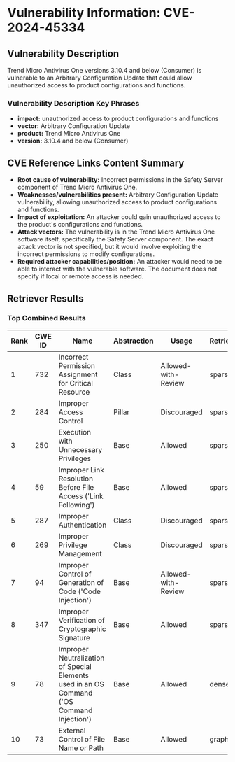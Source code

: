 # Vulnerability Information: CVE-2024-45334

## Vulnerability Description
Trend Micro Antivirus One versions 3.10.4 and below (Consumer) is vulnerable to an Arbitrary Configuration Update that could allow unauthorized access to product configurations and functions.

### Vulnerability Description Key Phrases
- **impact:** unauthorized access to product configurations and functions
- **vector:** Arbitrary Configuration Update
- **product:** Trend Micro Antivirus One
- **version:** 3.10.4 and below (Consumer)

## CVE Reference Links Content Summary
- **Root cause of vulnerability:** Incorrect permissions in the Safety Server component of Trend Micro Antivirus One.
- **Weaknesses/vulnerabilities present:** Arbitrary Configuration Update vulnerability, allowing unauthorized access to product configurations and functions.
- **Impact of exploitation:** An attacker could gain unauthorized access to the product's configurations and functions.
- **Attack vectors:** The vulnerability is in the Trend Micro Antivirus One software itself, specifically the Safety Server component. The exact attack vector is not specified, but it would involve exploiting the incorrect permissions to modify configurations.
- **Required attacker capabilities/position:** An attacker would need to be able to interact with the vulnerable software. The document does not specify if local or remote access is needed.

## Retriever Results

### Top Combined Results

| Rank | CWE ID | Name | Abstraction | Usage  | Retrievers | Individual Scores |
|------|--------|------|-------------|-------|------------|-------------------|
| 1 | 732 | Incorrect Permission Assignment for Critical Resource | Class | Allowed-with-Review | sparse | 0.065 |
| 2 | 284 | Improper Access Control | Pillar | Discouraged | sparse | 0.061 |
| 3 | 250 | Execution with Unnecessary Privileges | Base | Allowed | sparse | 0.060 |
| 4 | 59 | Improper Link Resolution Before File Access ('Link Following') | Base | Allowed | sparse | 0.056 |
| 5 | 287 | Improper Authentication | Class | Discouraged | sparse | 0.054 |
| 6 | 269 | Improper Privilege Management | Class | Discouraged | sparse | 0.054 |
| 7 | 94 | Improper Control of Generation of Code ('Code Injection') | Base | Allowed-with-Review | sparse | 0.053 |
| 8 | 347 | Improper Verification of Cryptographic Signature | Base | Allowed | sparse | 0.051 |
| 9 | 78 | Improper Neutralization of Special Elements used in an OS Command ('OS Command Injection') | Base | Allowed | dense | 0.490 |
| 10 | 73 | External Control of File Name or Path | Base | Allowed | graph | 0.002 |

